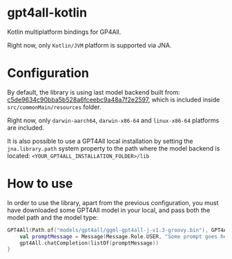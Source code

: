 # gpt4all-kotlin

Kotlin multiplatform bindings for GP4All.

Right now, only `Kotlin/JVM` platform is supported via JNA.

# Configuration

By default, the library is using last model backend built from: [c5de9634c90bba5b528a6fceebc9a48a7f2e2597](https://github.com/nomic-ai/gpt4all/tree/c5de9634c90bba5b528a6fceebc9a48a7f2e2597/gpt4all-backend), which is included inside `src/commonMain/resources` folder.

Right now, only `darwin-aarch64`, `darwin-x86-64` and `linux-x86-64` platforms are included.

It is also possible to use a GPT4All local installation by setting the `jna.library.path` system property to the path where the model backend is located: `<YOUR_GPT4ALL_INSTALLATION_FOLDER>/lib`

# How to use

In order to use the library, apart from the previous configuration, you must have downloaded some GPT4All model in your local, and pass both the model path and the model type:

```kotlin
GPT4All(Path.of("models/gpt4all/ggml-gpt4all-j-v1.3-groovy.bin"), GPT4AllModel.Type.GPTJ).use { gpt4All ->
    val promptMessage = Message(Message.Role.USER, "Some prompt goes here")
    gpt4All.chatCompletion(listOf(promptMessage))
}
```
